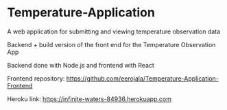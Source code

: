 # Temperature-Application
A web application for submitting and viewing temperature observation data

Backend + build version of the front end for the Temperature Observation App

Backend done with Node.js and frontend with React

Frontend repository: https://github.com/eerojala/Temperature-Application-Frontend

Heroku link: https://infinite-waters-84936.herokuapp.com